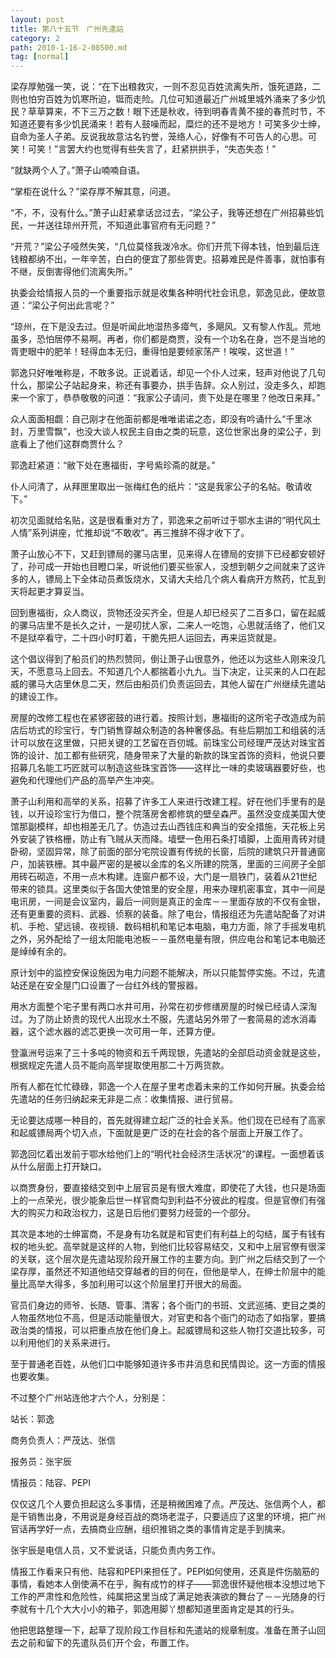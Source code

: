 ```yaml
---
layout: post
title: 第八十五节　广州先遣站
category: 2
path: 2010-1-16-2-08500.md
tag: [normal]
---
```


梁存厚勉强一笑，说：“在下出粮救灾，一则不忍见百姓流离失所，饿死道路，二则也怕穷百姓为饥寒所迫，铤而走险。几位可知道最近广州城里城外涌来了多少饥民？草草算来，不下三万之数！眼下还是秋收，待到明春青黄不接的春荒时节，不知道还要有多少饥民涌来！若有人鼓噪而起，糜烂的还不是地方！可笑多少士绅，自命为圣人子弟。反说我故意沽名钓誉，笼络人心，好像有不可告人的心思。可笑！可笑！”言罢大约也觉得有些失言了，赶紧拱拱手，“失态失态！”

“就缺两个人了。”萧子山喃喃自语。

“掌柜在说什么？”梁存厚不解其意，问道。

“不，不，没有什么。”萧子山赶紧拿话岔过去，“梁公子，我等还想在广州招募些饥民，一并送往琼州开荒，不知道此事官府有无问题？”

“开荒？”梁公子哑然失笑，“几位莫怪我泼冷水。你们开荒下得本钱，怕到最后连钱粮都纳不出，一年辛苦，白白的便宜了那些胥吏。招募难民是件善事，就怕事有不继，反倒害得他们流离失所。”

执委会给情报人员的一个重要指示就是收集各种明代社会讯息，郭逸见此，便故意道：“梁公子何出此言呢？”

“琼州，在下是没去过。但是听闻此地湿热多瘴气，多飓风。又有黎人作乱。荒地虽多，恐怕居停不易啊。再者，你们都是商贾，没有一个功名在身，岂不是当地的胥吏眼中的肥羊！轻得血本无归，重得怕是要倾家荡产！唉唉，这世道！”

郭逸只好唯唯称是，不敢多说。正说着话，却见一个仆人过来，轻声对他说了几句什么，那梁公子站起身来，称还有事要办，拱手告辞。众人别过，没走多久，却跑来一个家丁，恭恭敬敬的问道：“我家公子请问，贵下处是在哪里？他改日来拜。”

众人面面相觑：自己刚才在他面前都是唯唯诺诺之态，即没有吟诵什么“千里冰封，万里雪飘”，也没大谈人权民主自由之类的玩意，这位世家出身的梁公子，到底看上了他们这群商贾什么？

郭逸赶紧道：“敝下处在惠福街，字号紫珍斋的就是。”

仆人问清了，从拜匣里取出一张梅红色的纸片：“这是我家公子的名帖。敬请收下。”

初次见面就给名贴，这是很看重对方了，郭逸来之前听过于鄂水主讲的“明代风土人情”系列讲座，忙推却说“不敢收”。再三推辞不得才收下了。

萧子山放心不下，又赶到镖局的骡马店里，见来得人在镖局的安排下已经都安顿好了，孙可成一开始也目瞪口呆，听说他们要买些家人，没想到朝夕之间就来了这许多的人，镖局上下全体动员煮饭烧水，又请大夫给几个病人看病开方熬药，忙乱到天将起更才算妥当。

回到惠福街，众人商议，货物还没买齐全，但是人却已经买了二百多口，留在起威的骡马店里不是长久之计，一是叨扰人家，二来人一吃饱，心思就活络了，他们又不是狱卒看守，二十四小时盯着，干脆先把人运回去，再来运货就是。

这个倡议得到了船员们的热烈赞同，倒让萧子山很意外，他还以为这些人刚来没几天，不愿意马上回去。不知道几个人都揣着小九九。当下决定，让买来的人口在起威的骡马大店里休息二天，然后由船员们负责运回去，其他人留在广州继续先遣站的建设工作。

房屋的改修工程也在紧锣密鼓的进行着。按照计划，惠福街的这所宅子改造成为前店后坊式的珍宝行，专门销售穿越众制造的各种奢侈品。有些后期加工和组装的活计可以放在这里做，只把关键的工艺留在百仞城。前珠宝公司经理严茂达对珠宝首饰的设计、加工都有些研究，随身带来了大量的新款的珠宝首饰的资料，他说只要招募几名能工巧匠就可以制造这些珠宝首饰――这样比一味的卖玻璃器要好些，也避免和代理他们产品的高举产生冲突。

萧子山利用和高举的关系，招募了许多工人来进行改建工程。好在他们手里有的是钱，以开设珍宝行为借口，整个院落房舍都修筑的壁垒森严。虽然没变成美国大使馆那副模样，却也相差无几了。仿造过去山西钱庄和典当的安全措施，天花板上另外安装了铁格栅，防止有飞贼从天而降。墙壁一色用石条打墙脚，上面用青砖对缝卧砌，坚固异常，除了前面的部分宅院设置有传统的长窗，后院的建筑只开普通窗户，加装铁栅。其中最严密的是被以金库的名义所建的院落，里面的三间房子全部用砖石砌造，不用一点木构建。连窗户都不设，大门是一扇铁门，装着从21世纪带来的锁具。这里类似于各国大使馆里的安全屋，用来办理机密事宜，其中一间是电讯房，一间是会议室内，最后一间则是真正的金库－－里面存放的不仅有金银，还有更重要的资料、武器、侦察的装备。除了电台，情报组还为先遣站配备了对讲机、手枪、望远镜、夜视镜、数码相机和笔记本电脑，电力方面，除了手摇发电机之外，另外配给了一组太阳能电池板－－虽然电量有限，供应电台和笔记本电脑还是绰绰有余的。

原计划中的监控安保设施因为电力问题不能解决，所以只能暂停实施。不过，先遣站还是在安全屋门口设置了一台红外线的警报器。

用水方面整个宅子里有两口水井可用，孙常在初步修缮房屋的时候已经请人深淘过。为了防止娇贵的现代人出现水土不服，先遣站另外带了一套简易的滤水消毒器，这个滤水器的滤芯更换一次可用一年，还算方便。

登瀛洲号运来了三十多吨的物资和五千两现银，先遣站的全部启动资金就是这些，根据规定先遣人员不能向高举提取使用那二十万两货款。

所有人都在忙忙碌碌，郭逸一个人在屋子里考虑着未来的工作如何开展。执委会给先遣站的任务归纳起来无非是二点：收集情报、进行贸易。

无论要达成哪一种目的，首先就得建立起广泛的社会关系。他们现在已经有了高家和起威镖局两个切入点，下面就是更广泛的在社会的各个层面上开展工作了。

郭逸回忆着出发前于鄂水给他们上的“明代社会经济生活状况”的课程。一面想着该从什么层面上打开缺口。

以商贾身份，要直接结交到中上层官员是有很大难度，即使花了大钱，也只是场面上的一点荣光，很少能象后世一样官商勾到利益不分彼此的程度。但是官僚们有强大的购买力和政治权力，这是日后他们要努力经营的一个部分。

其次是本地的士绅富商，不是身有功名就是和官吏们有利益上的勾结，属于有钱有权的地头蛇。高举就是这样的人物，到他们比较容易结交，又和中上层官僚有很深的关联，这个层次是先遣站现阶段开展工作的主要方向。到广州之后结交到了一个梁存厚，虽然还不知道他结交穿越者的目的何在，但他是举人，在绅士阶层中的能量比高举大得多，多加利用可以这个阶层里打开很大的局面。

官员们身边的师爷、长随、管事、清客；各个衙门的书班、文武巡捕、吏目之类的人物虽然地位不高，但是活动能量很大，对官吏和各个衙门的动态了如指掌，要搞政治类的情报，可以把重点放在他们身上。起威镖局和这些人物打交道比较多，可以利用他们的关系来进行。

至于普通老百姓，从他们口中能够知道许多市井消息和民情舆论。这一方面的情报也要收集。

不过整个广州站连他才六个人，分别是：

站长：郭逸

商务负责人：严茂达、张信

报务员：张宇辰

情报员：陆容、PEPI

仅仅这几个人要负担起这么多事情，还是稍微困难了点。严茂达、张信两个人，都是干销售出身，不用说是身经百战的商场老混子，只要适应了这里的环境，把广州官话再学好一点，去搞商业应酬，组织推销之类的事情肯定是手到擒来。

张宇辰是电信人员，又不爱说话，只能负责内务工作。

情报工作看来只有他、陆容和PEPI来担任了。PEPI如何使用，还真是件伤脑筋的事情，看她本人倒使满不在乎，胸有成竹的样子――郭逸很怀疑他根本没想过地下工作的严肃性和危险性，纯属把这里当成了满足她表演欲的舞台了－－光随身的行李就有十几个大大小小的箱子，郭逸用脚丫想都知道里面肯定是其的行头。

他把思路整理一下，起草了现阶段工作目标和先遣站的规章制度。准备在萧子山回去之前和留下的先遣队员们开个会，布置工作。
